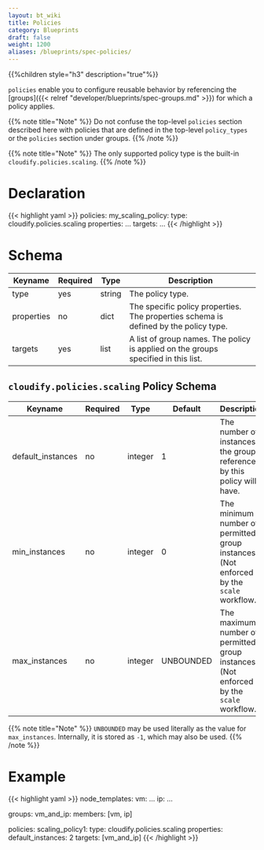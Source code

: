 ```yaml
---
layout: bt_wiki
title: Policies
category: Blueprints
draft: false
weight: 1200
aliases: /blueprints/spec-policies/
---
```


{{%children style="h3" description="true"%}}

`policies` enable you to configure reusable behavior by referencing the [groups]({{< relref "developer/blueprints/spec-groups.md" >}}) for which a policy applies.

{{% note title="Note" %}}
Do not confuse the top-level `policies` section described here with policies that are defined in the top-level `policy_types` or the `policies` section under groups.
{{% /note %}}

{{% note title="Note" %}}
The only supported policy type is the built-in `cloudify.policies.scaling`.
{{% /note %}}

# Declaration

{{< highlight  yaml >}}
policies:
  my_scaling_policy:
    type: cloudify.policies.scaling
    properties:
      ...
    targets: ...
{{< /highlight >}}


# Schema

Keyname     | Required | Type        | Description
----------- | -------- | ----        | -----------
type        | yes      | string      | The policy type.
properties  | no       | dict        | The specific policy properties. The properties schema is defined by the policy type.
targets     | yes      | list        | A list of group names. The policy is applied on the groups specified in this list.

## `cloudify.policies.scaling` Policy Schema

Keyname           | Required | Type     | Default   | Description
-----------       | -------- | ----     | ---       | -----------
default_instances | no       | integer  | 1         | The number of instances the groups referenced by this policy will have.
min_instances     | no       | integer  | 0         | The minimum number of permitted group instances. (Not enforced by the `scale` workflow.)
max_instances     | no       | integer  | UNBOUNDED | The maximum number of permitted group instances. (Not enforced by the `scale` workflow.)

{{% note title="Note" %}}
`UNBOUNDED` may be used literally as the value for `max_instances`. Internally, it is stored as `-1`, which may also be used.
{{% /note %}}

# Example

{{< highlight  yaml >}}
node_templates:
  vm: ...
  ip: ...

groups:
  vm_and_ip:
    members: [vm, ip]

policies:
  scaling_policy1:
    type: cloudify.policies.scaling
    properties:
      default_instances: 2
    targets: [vm_and_ip]
{{< /highlight >}}
